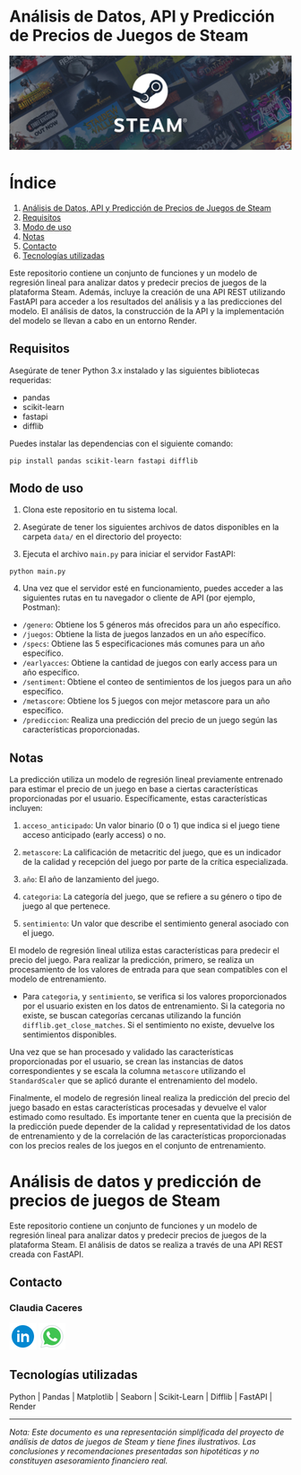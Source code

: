 # Análisis de Datos, API y Predicción de Precios de Juegos de Steam

![Precios por fechas](./image/steam.png)

# Índice

1. [Análisis de Datos, API y Predicción de Precios de Juegos de Steam](#an%C3%A1lisis-de-datos-y-predicci%C3%B3n-de-precios-de-juegos-de-steam)
2. [Requisitos](#requisitos)
3. [Modo de uso](#modo-de-uso)
4. [Notas](#notas)
5. [Contacto](#contacto)
6. [Tecnologías utilizadas](#tecnolog%C3%ADas-utilizadas)

Este repositorio contiene un conjunto de funciones y un modelo de regresión lineal para analizar datos y predecir precios de juegos de la plataforma Steam. Además, incluye la creación de una API REST utilizando FastAPI para acceder a los resultados del análisis y a las predicciones del modelo. El análisis de datos, la construcción de la API y la implementación del modelo se llevan a cabo en un entorno Render.

## Requisitos

Asegúrate de tener Python 3.x instalado y las siguientes bibliotecas requeridas:

- pandas
- scikit-learn
- fastapi
- difflib

Puedes instalar las dependencias con el siguiente comando:

```
pip install pandas scikit-learn fastapi difflib
```

## Modo de uso

1. Clona este repositorio en tu sistema local.

2. Asegúrate de tener los siguientes archivos de datos disponibles en la carpeta `data/` en el directorio del proyecto:

3. Ejecuta el archivo `main.py` para iniciar el servidor FastAPI:

```
python main.py
```

4. Una vez que el servidor esté en funcionamiento, puedes acceder a las siguientes rutas en tu navegador o cliente de API (por ejemplo, Postman):

- `/genero`: Obtiene los 5 géneros más ofrecidos para un año específico.
- `/juegos`: Obtiene la lista de juegos lanzados en un año específico.
- `/specs`: Obtiene las 5 especificaciones más comunes para un año específico.
- `/earlyacces`: Obtiene la cantidad de juegos con early access para un año específico.
- `/sentiment`: Obtiene el conteo de sentimientos de los juegos para un año específico.
- `/metascore`: Obtiene los 5 juegos con mejor metascore para un año específico.
- `/prediccion`: Realiza una predicción del precio de un juego según las características proporcionadas.

## Notas

La predicción utiliza un modelo de regresión lineal previamente entrenado para estimar el precio de un juego en base a ciertas características proporcionadas por el usuario. Específicamente, estas características incluyen:

1. `acceso_anticipado`: Un valor binario (0 o 1) que indica si el juego tiene acceso anticipado (early access) o no.

2. `metascore`: La calificación de metacritic del juego, que es un indicador de la calidad y recepción del juego por parte de la crítica especializada.

3. `año`: El año de lanzamiento del juego.

4. `categoria`: La categoría del juego, que se refiere a su género o tipo de juego al que pertenece.

5. `sentimiento`: Un valor que describe el sentimiento general asociado con el juego.

El modelo de regresión lineal utiliza estas características para predecir el precio del juego. Para realizar la predicción, primero, se realiza un procesamiento de los valores de entrada para que sean compatibles con el modelo de entrenamiento.

- Para `categoria`, y `sentimiento`, se verifica si los valores proporcionados por el usuario existen en los datos de entrenamiento.
  Si la categoria no existe, se buscan categorías cercanas utilizando la función `difflib.get_close_matches`.
  Si el sentimiento no existe, devuelve los sentimientos disponibles.

Una vez que se han procesado y validado las características proporcionadas por el usuario, se crean las instancias de datos correspondientes y se escala la columna `metascore` utilizando el `StandardScaler` que se aplicó durante el entrenamiento del modelo.

Finalmente, el modelo de regresión lineal realiza la predicción del precio del juego basado en estas características procesadas y devuelve el valor estimado como resultado. Es importante tener en cuenta que la precisión de la predicción puede depender de la calidad y representatividad de los datos de entrenamiento y de la correlación de las características proporcionadas con los precios reales de los juegos en el conjunto de entrenamiento.

# Análisis de datos y predicción de precios de juegos de Steam

Este repositorio contiene un conjunto de funciones y un modelo de regresión lineal para analizar datos y predecir precios de juegos de la plataforma Steam. El análisis de datos se realiza a través de una API REST creada con FastAPI.

## Contacto

### Claudia Caceres

[![LinkedIn](./image/linkedin_logo.png)](https://www.linkedin.com/in/claudiacaceresv/) [![WhatsApp](./image/whatsapp_logo.png)](https://api.whatsapp.com/send?phone=541124831343)

## Tecnologías utilizadas

Python | Pandas | Matplotlib | Seaborn | Scikit-Learn | Difflib | FastAPI | Render

---

_Nota: Este documento es una representación simplificada del proyecto de análisis de datos de juegos de Steam y tiene fines ilustrativos. Las conclusiones y recomendaciones presentadas son hipotéticas y no constituyen asesoramiento financiero real._
